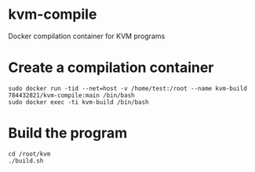 # kvm-compile
Docker compilation container for KVM programs

# Create a compilation container
```sudo docker run -tid --net=host -v /home/test:/root --name kvm-build 784432821/kvm-compile:main /bin/bash```  
```sudo docker exec -ti kvm-build /bin/bash```  


# Build the program
```cd /root/kvm```  
```./build.sh```  

